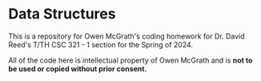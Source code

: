 # Data Structures

This is a repository for Owen McGrath's coding homework for Dr. David Reed's T/TH CSC 321 - 1 section for the Spring of 2024.

All of the code here is intellectual property of Owen McGrath and is <b> not to be used or copied without prior consent<b>.
